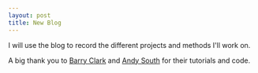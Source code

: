 ```yaml
---
layout: post
title: New Blog
---
```


I will use the blog to record the different projects and methods I'll work on. 

A big thank you to [Barry Clark](http://www.smashingmagazine.com/2014/08/build-blog-jekyll-github-pages/) and [Andy South](http://andysouth.github.io/blog-setup/) for their tutorials and code. 
